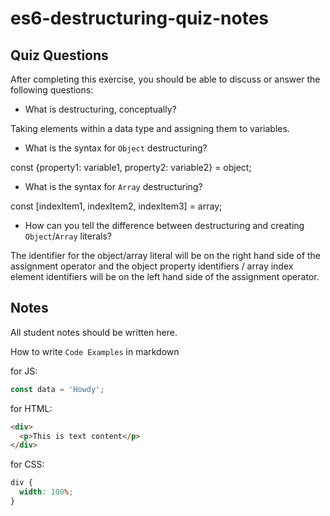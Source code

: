 # es6-destructuring-quiz-notes

## Quiz Questions

After completing this exercise, you should be able to discuss or answer the following questions:

- What is destructuring, conceptually?

Taking elements within a data type and assigning them to variables.

- What is the syntax for `Object` destructuring?

const {property1: variable1, property2: variable2} = object;

- What is the syntax for `Array` destructuring?

const [indexItem1, indexItem2, indexItem3] = array;

- How can you tell the difference between destructuring and creating `Object`/`Array` literals?

The identifier for the object/array literal will be on the right hand side of the assignment operator and the object property identifiers / array index element identifiers will be on the left hand side of the assignment operator.

## Notes

All student notes should be written here.

How to write `Code Examples` in markdown

for JS:

```javascript
const data = 'Howdy';
```

for HTML:

```html
<div>
  <p>This is text content</p>
</div>
```

for CSS:

```css
div {
  width: 100%;
}
```
